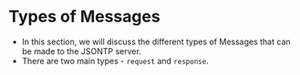 # Types of Messages
- In this section, we will discuss the different types of Messages that can be made to the JSONTP server.
- There are two main types - `request` and `response`.